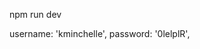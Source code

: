 <!-- Start App -->
npm run dev

  <!-- Login Credentials -->
username: 'kminchelle',
password: '0lelplR',
